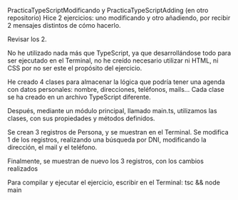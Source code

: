 PracticaTypeScriptModificando y PracticaTypeScriptAdding (en otro repositorio)
Hice 2 ejercicios: uno modificando y otro añadiendo, por recibir 2 mensajes distintos de cómo hacerlo.

Revisar los 2.

No he utilizado nada más que TypeScript, ya que desarrollándose todo para ser ejecutado en el Terminal, no he creído necesario utilizar ni HTML, ni CSS por no ser este el propósito del ejercicio.

He creado 4 clases para almacenar la lógica que podría tener una agenda con datos personales: nombre, direcciones, teléfonos, mails… Cada clase se ha creado en un archivo TypeScript diferente.

Después, mediante un módulo principal, llamado main.ts, utilizamos las clases, con sus propiedades y métodos definidos.

Se crean 3 registros de Persona, y se muestran en el Terminal. Se modifica 1 de los registros, realizando una búsqueda por DNI, modificando la dirección, el mail y el teléfono.

Finalmente, se muestran de nuevo los 3 registros, con los cambios realizados

Para compilar y ejecutar el ejercicio, escribir en el Terminal: tsc && node main
